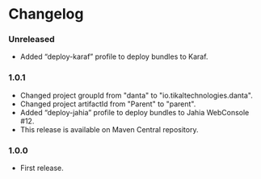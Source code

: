 # Changelog

### Unreleased
- Added “deploy-karaf” profile to deploy bundles to Karaf.

### 1.0.1
- Changed project groupId from "danta" to "io.tikaltechnologies.danta".
- Changed project artifactId from "Parent" to "parent".
- Added “deploy-jahia” profile to deploy bundles to Jahia WebConsole #12.
- This release is available on Maven Central repository.

### 1.0.0
- First release.
